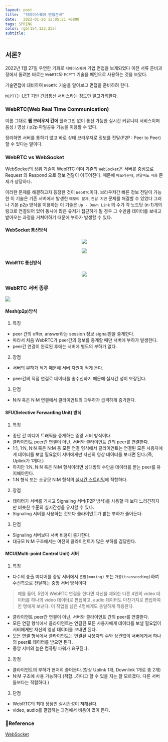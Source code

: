 ```yaml
---
layout: post
title:  "티아이스퀘어 면접준비"
date:   2022-01-26 12:05:21 +0800
tags: SPRING
color: rgb(154,133,255)
subtitle:
--- 
```


## 서론?

2022년 1월 27일 우연한 기회로 `티아이스퀘어` 기업 면접을 보게되었다
이전 서류 준비과정에서 둘려본 바로는 `WebRTC`와 `MCPTT` 기술을 메인으로 사용하는 것을 보았다.

기술면접에 대비하여 `WebRTC` 기술을 알아보고 면접을 준비하려 한다.

`MCPTT`는 LET 기반 긴급통신 서비스라는 정도만 알고가려한다.


### WebRTC(Web Real Time Communication)
이름 그대로 **웹 브러우저 간에** 플러그인 없이 통신 가능한 실시간 커뮤니티 서비스이며
음성 / 영상 / p2p 파일공유 기능을 이용할 수 있다.

정리하면 서버를 통하기 않고 바로 상태 브라우저로 정보를 전달(P2P : Peer to Peer)할 수 있다는 말이다.

### WebRTC vs WebSocket

WebSocket의 상위 기술이 WebRTC 이며 기존의 `WebSocket`은 서버를 중심으로 Request 와 Respond 으로 정보 전달이
이루어진다. 때문에 `메모리문제`, `전달속도` `비용` 문제가 상당하다.

이러한 문제를 해결하고자 등장한 것이 `WebRTC`이다.
브라우저간 빠른 정보 전달이 가능한 이 기술은 기존 서버에서 발생한 `메모리 문제`, `전달 지연` 문제를 해결할 수 있었다
그러나 기본 p2p 방식을 이용하는 이 기술은 `Up - Down Link` 의 수가 각 노드당 (n-1)개의 링크로 연결되어 있어
동시에 많은 유저가 접근하게 될 경우 그 수만큼 데이터를 보내고 받아오는 과정을 거쳐야하기 때문에 부하가 발생할 수 있다.


#### WebSocket 통신방식
<center>

![](https://www.baeldung.com/wp-content/uploads/2019/12/webrtc-2-1.png)

![](https://www.baeldung.com/wp-content/uploads/2019/12/webrtc-2-2.png)

</center>

#### WebRTC 통신방식
<center>

![](https://www.baeldung.com/wp-content/uploads/2019/12/webrtc-2-3.png)

</center>

### WebRTC 서버 종류
![](https://millo-l.github.io/static/017a91d3df72ed6117dcdb47fab3c810/1c1a4/webrtc-server.png)

#### Mesh(p2p)방식

1. 특징

* peer 간의 offer, answer라는 session 정보 signal만을 중계한다.
* 따라서 처음 WebRTC가 peer간의 정보를 중계할 때만 서버에 부하가 발생한다.
* peer간 연결이 완료된 후에는 서버에 별도의 부하가 없다.

2. 장점

* 서버의 부하가 적기 때문에 서버 자원이 적게 든다.

* peer간의 직접 연결로 데이터를 송수신하기 때문에 실시간 성이 보장된다.

3. 단점

* N:N 혹은 N:M 연결에서 클라이언트의 과부하가 급격하게 증가한다.

####  SFU(Selective Forwarding Unit) 방식

1. 특징

* 종단 간 미디어 트래픽을 중계하는 중앙 서버 방식이다.
* 클라이언트 peer간 연결이 아닌, 서버와 클라이언트 간의 peer를 연결한다.
* 1:1, 1:N, N:N 혹은 N:M 등 모든 연결 형식에서 클라이언트는 연결된 모든 사용자에게 데이터를 보낼 필요없이 서버에게만 자신의 영상 데이터를 보내면 된다.(즉, Uplink가 1개다.)
* 하지만 1:N, N:N 혹은 N:M 형식이라면 상대방의 수만큼 데이터를 받는 peer를 유지해야한다.
* 1:N 형식 또는 소규모 N:M 형식의 <u>실시간 스트리밍</u>에 적합하다.

2. 장점

* 데이터가 서버를 거치고 Signaling 서버(P2P 방식)를 사용할 때 보다 느리긴하지만 비슷한 수준의 실시간성을 유지할 수 있다.
* Signaling 서버를 사용하는 것보다 클라이언트가 받는 부하가 줄어든다.

3. 단점

* Signaling 서버보다 서버 비용이 증가한다.
* 대규모 N:M 구조에서는 여전히 클라이언트가 많은 부하를 감당한다.


#### MCU(Multi-point Control Unit) 서버

1. 특징

* 다수의 송출 미디어를 중앙 서버에서 `혼합(muxing)` 또는 `가공(transcoding)`하여 수신측으로 전달하는 중앙 서버 방식이다
> 예를 들어,
> 5인이 WebRTC 연결을 한다면 자신을 제외한 다른 4인의 video 데이터를 하나의 video 데이터로 편집하고,
> audio 데이터도 마찬가지로 편집하여 한 명에게 보낸다. 이 작업을 남은 4명에게도 동일하게 적용한다.

* 클라이언트 peer간 연결이 아닌, 서버와 클라이언트 간의 peer를 연결한다.
* 모든 연결 형식에서 클라이언트는 연결된 모든 사용자에게 데이터를 보낼 필요없이 서버에게만 자신의 영상 데이터를 보내면 된다.
* 모든 연결 형식에서 클라이언트는 연결된 사용자의 수와 상관없이 서버에게서 하나의 peer로 데이터를 받으면 된다.
* 중앙 서버의 높은 컴퓨팅 파워가 요구된다.

2. 장점

* 클라이언트의 부하가 현저히 줄어든다.(항상 Uplink 1개, Downlink 1개로 총 2개)
* N:M 구조에 사용 가능하다.(적합...하다고 할 수 있을 지는 잘 모르겠다. 다른 서버들보다는 적합하다.)

3. 단점

* WebRTC의 최대 장점인 실시간성이 저해된다.
* video, audio를 결합하는 과정에서 비용이 많이 든다.



### 🧾Reference
[WebSocket](https://millo-l.github.io/WebRTC-%EA%B5%AC%ED%98%84-%EB%B0%A9%EC%8B%9D-Mesh-SFU-MCU/)